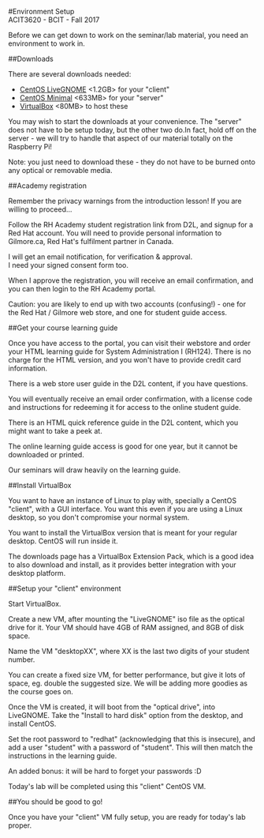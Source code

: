 #Environment Setup  
ACIT3620 - BCIT - Fall 2017

Before we can get down to work on the seminar/lab material, you need an environment to work in.

##Downloads

There are several downloads needed:

- [CentOS LiveGNOME](http://buildlogs.centos.org/rolling/7/isos/x86_64/CentOS-7-x86_64-LiveGNOME.iso) <1.2GB> for your "client"
- [CentOS Minimal](http://buildlogs.centos.org/rolling/7/isos/x86_64/CentOS-7-x86_64-Minimal.iso) <633MB> for your "server"
- [VirtualBox](https://www.virtualbox.org/wiki/Downloads) <80MB> to host these

You may wish to start the downloads at your convenience. The "server" does not have to be setup today, but
the other two do.In fact, hold off on the server - we will try to handle that aspect of
our material totally on the Raspberry Pi!

Note: you just need to download these - they do not have to be burned onto any optical or removable media.

##Academy registration

Remember the privacy warnings from the introduction lesson!
If you are willing to proceed...

Follow the RH Academy student registration link from D2L, and signup for a Red Hat
account. You will need to provide personal information to Gilmore.ca,
Red Hat's fulfilment partner in Canada.

I will get an email notification, for verification & approval.  
I need your signed consent form too.

When I approve the registration, you will receive an email confirmation,
and you can then login to the RH Academy portal.

Caution: you are likely to end up with two accounts (confusing!) - one for the Red Hat / Gilmore
web store, and one for student guide access.

##Get your course learning guide

Once you have access to the portal, you can visit their webstore
and order your HTML learning guide for System Administration I (RH124).
There is no charge for the HTML version, and you won't have to provide credit card information.

There is a web store user guide in the D2L content, if you have questions.

You will eventually receive an email order confirmation, with a license code and instructions 
for redeeming it for access to the online student guide.

There is an HTML quick reference guide in the D2L content, which you might
want to take a peek at.

The online learning guide access is good for one year, but it cannot be downloaded
or printed.

Our seminars will draw heavily on the learning guide.

##Install VirtualBox

You want to have an instance of Linux to play with, specially a CentOS "client",
with a GUI interface. You want this even if you are using a Linux desktop,
so you don't compromise your normal system.

You want to install the VirtualBox version that is meant for your regular
desktop. CentOS will run inside it.

The downloads page has a VirtualBox Extension Pack, which is a good idea to also 
download and install, as it provides better integration with your desktop
platform.

##Setup your "client" environment

Start VirtualBox.

Create a new VM, after mounting the "LiveGNOME" iso file as the optical drive
for it. Your VM should have 4GB of RAM assigned, and 8GB of disk space.

Name the VM "desktopXX", where XX is the last two digits of your student number.

You can create a fixed size VM, for better performance, but give it lots of
space, eg. double the suggested size. We will be adding more goodies as the course
goes on.

Once the VM is created, it will boot from the "optical drive", into
LiveGNOME. Take the "Install to hard disk" option from the desktop,
and install CentOS.

Set the root password to "redhat" (acknowledging that this is insecure),
and add a user "student" with a password of "student".
This will then match the instructions in the learning guide.

An added bonus: it will be hard to forget your passwords :D

Today's lab will be completed using this "client" CentOS VM.

##You should be good to go!

Once you have your "client" VM fully setup, you are ready for today's lab proper.
